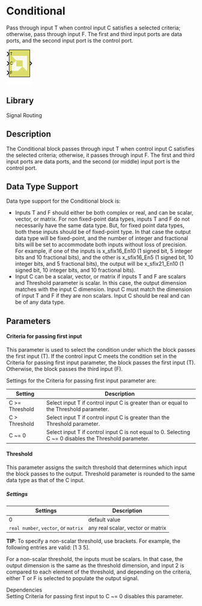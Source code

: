 # Conditional

Pass through input T when control input C satisfies a selected criteria;
otherwise, pass through input F. The first and third input ports are
data ports, and the second input port is the control port.


![](./Images/block.png)

## Library

Signal Routing

## Description

The Conditional block passes through input T when control input C
satisfies the selected criteria; otherwise, it passes through input F.
The first and third input ports are data ports, and the second (or
middle) input port is the control port.

## Data Type Support

Data type support for the Conditional block is:

- Inputs T and F should either be both complex or real, and can be
  scalar, vector, or matrix. For non fixed-point data types, inputs T
  and F do not necessarily have the same data type. But, for fixed point
  data types, both these inputs should be of fixed-point type. In that
  case the output data type will be fixed-point, and the number of
  integer and fractional bits will be set to accommodate both inputs
  without loss of precision. For example, if one of the inputs is
  x_sfix16_En10 (1 signed bit, 5 integer bits and 10 fractional bits),
  and the other is x_sfix16_En5 (1 signed bit, 10 integer bits, and 5
  fractional bits), the output will be x_sfix21_En10 (1 signed bit, 10
  integer bits, and 10 fractional bits).
- Input C can be a scalar, vector, or matrix if inputs T and F are
  scalars and Threshold parameter is scalar. In this case, the output
  dimension matches with the input C dimension. Input C must match the
  dimension of input T and F if they are non scalars. Input C should be
  real and can be of any data type.

## Parameters

#### Criteria for passing first input  
This parameter is used to select the condition under which the block
passes the first input (T). If the control input C meets the condition
set in the Criteria for passing first input parameter, the block passes
the first input (T). Otherwise, the block passes the third input (F).

Settings for the Criteria for passing first input parameter are:

| Setting         | Description                                                                                             |
|-----------------|---------------------------------------------------------------------------------------------------------|
| C \>= Threshold | Select input T if control input C is greater than or equal to the Threshold parameter.                  |
| C \> Threshold  | Select input T if control input C is greater than the Threshold parameter.                              |
| C ~= 0          | Select input T if control input C is not equal to 0. Selecting C ~= 0 disables the Threshold parameter. |


#### Threshold  
This parameter assigns the switch threshold that determines which input
the block passes to the output. Threshold parameter is rounded to the
same data type as that of the C input.

##### Settings  
| Settings                             | Description                       |
|--------------------------------------|-----------------------------------|
| 0                                    | default value                     |
| `real number`, `vector`, or `matrix` | any real scalar, vector or matrix |


**TIP**:
To specify a non-scalar threshold, use brackets. For example, the
following entries are valid: \[1 3 5\].

For a non-scalar threshold, the inputs must be scalars. In that case,
the output dimension is the same as the threshold dimension, and input 2
is compared to each element of the threshold, and depending on the
criteria, either T or F is selected to populate the output signal.

Dependencies  
Setting Criteria for passing first input to C ~= 0 disables this
parameter.

